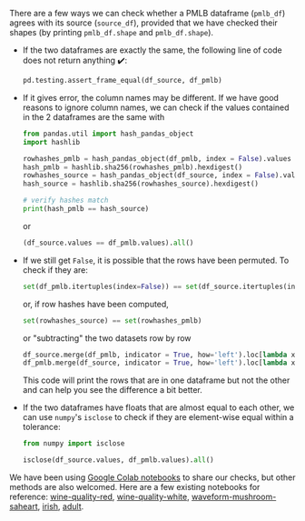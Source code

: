 There are a few ways we can check whether a PMLB dataframe (`pmlb_df`) agrees with its source (`source_df`), provided that we have checked their shapes (by printing `pmlb_df.shape` and `pmlb_df.shape`).

- If the two dataframes are exactly the same, the following line of code does not return anything ✔️:
  ``` python
  pd.testing.assert_frame_equal(df_source, df_pmlb)
  ```

- If it gives error, the column names may be different. If we have good reasons to ignore column names, we can check if the values contained in the 2 dataframes are the same with
  ``` python
  from pandas.util import hash_pandas_object
  import hashlib

  rowhashes_pmlb = hash_pandas_object(df_pmlb, index = False).values 
  hash_pmlb = hashlib.sha256(rowhashes_pmlb).hexdigest()
  rowhashes_source = hash_pandas_object(df_source, index = False).values 
  hash_source = hashlib.sha256(rowhashes_source).hexdigest()

  # verify hashes match
  print(hash_pmlb == hash_source)
  ```
  or 
  ``` python
  (df_source.values == df_pmlb.values).all()
  ```
- If we still get `False`, it is possible that the rows have been permuted. To check if they are:
  ``` python
  set(df_pmlb.itertuples(index=False)) == set(df_source.itertuples(index=False))
  ```
  or, if row hashes have been computed,
  ``` python
  set(rowhashes_source) == set(rowhashes_pmlb)
  ```
  or "subtracting" the two datasets row by row
  ``` python
  df_source.merge(df_pmlb, indicator = True, how='left').loc[lambda x : x['_merge']!='both']
  df_pmlb.merge(df_source, indicator = True, how='left').loc[lambda x : x['_merge']!='both']
  ```
  This code will print the rows that are in one dataframe but not the other and can help you see the difference a bit better.
- If the two dataframes have floats that are almost equal to each other, we can use `numpy`'s `isclose` to check if they are element-wise equal within a tolerance:
  ``` python
  from numpy import isclose

  isclose(df_source.values, df_pmlb.values).all()
  ```

We have been using [Google Colab notebooks](https://colab.research.google.com/) to share our checks, but other methods are also welcomed.
Here are a few existing notebooks for reference:
[wine-quality-red](https://colab.research.google.com/drive/1N48BWz6IdeyIDUM3ROhd1wUPjhhL-Vz4#scrollTo=yxujo7a_gjMV),
[wine-quality-white](https://colab.research.google.com/drive/1z_aFLydv2xMjDWwYIGGbW5N8_XFraysT),
[waveform-mushroom-saheart](https://colab.research.google.com/drive/1DyB2oqenINVmJzFLkwjPKYv0iAb5Mz02#scrollTo=5QZDL8Yffx62),
[irish](https://colab.research.google.com/drive/1gB7r_CN8LrWG3nOqCS3AXJ7enj_Ssavk?usp=sharing#scrollTo=ioB2C8bb_WGa),
[adult](https://colab.research.google.com/drive/1s2J0v2Ubzj0-CxzgQnxdmAAVoK33a1AY#scrollTo=-gBzhYeQMi3t).
